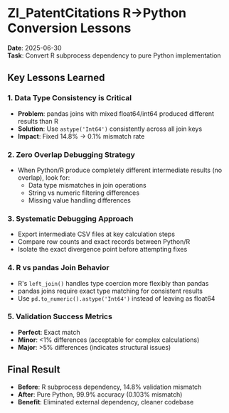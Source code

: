 # ZI_PatentCitations R→Python Conversion Lessons
**Date**: 2025-06-30  
**Task**: Convert R subprocess dependency to pure Python implementation

## Key Lessons Learned

### 1. **Data Type Consistency is Critical**
- **Problem**: pandas joins with mixed float64/int64 produced different results than R
- **Solution**: Use `astype('Int64')` consistently across all join keys
- **Impact**: Fixed 14.8% → 0.1% mismatch rate

### 2. **Zero Overlap Debugging Strategy**
- When Python/R produce completely different intermediate results (no overlap), look for:
  - Data type mismatches in join operations
  - String vs numeric filtering differences
  - Missing value handling differences

### 3. **Systematic Debugging Approach**
- Export intermediate CSV files at key calculation steps
- Compare row counts and exact records between Python/R
- Isolate the exact divergence point before attempting fixes

### 4. **R vs pandas Join Behavior**
- R's `left_join()` handles type coercion more flexibly than pandas
- pandas joins require exact type matching for consistent results
- Use `pd.to_numeric().astype('Int64')` instead of leaving as float64

### 5. **Validation Success Metrics**
- **Perfect**: Exact match
- **Minor**: <1% differences (acceptable for complex calculations)
- **Major**: >5% differences (indicates structural issues)

## Final Result
- **Before**: R subprocess dependency, 14.8% validation mismatch
- **After**: Pure Python, 99.9% accuracy (0.103% mismatch)
- **Benefit**: Eliminated external dependency, cleaner codebase